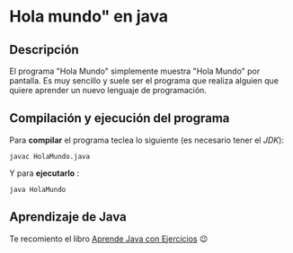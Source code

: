# Hola mundo"  en java

## Descripción

El programa "Hola Mundo" simplemente muestra "Hola Mundo" por pantalla. Es muy sencillo y suele ser el programa que realiza alguien que quiere aprender un nuevo lenguaje de programación.

## Compilación y ejecución del programa

Para **compilar** el programa teclea lo siguiente (es necesario tener el *JDK*):

```console
javac HolaMundo.java
```

Y para **ejecutarlo** :

```console
java HolaMundo
```
## Aprendizaje de Java 

Te recomiento el libro [Aprende Java con Ejercicios](https://leanpub.com/aprendejava) :wink: